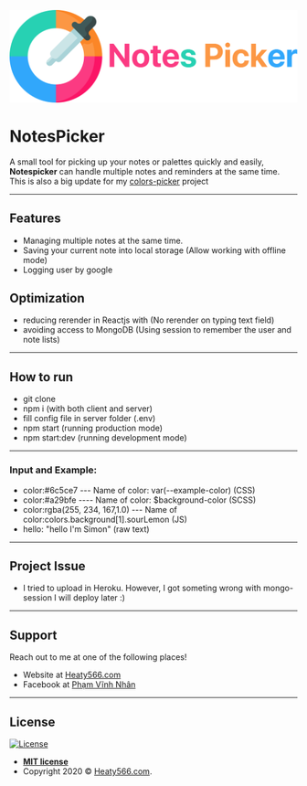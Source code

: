 ![](/logo.svg)

# NotesPicker
A small tool for picking up your notes or palettes quickly and easily, **Notespicker** can handle multiple notes and reminders at the same time.
This is also a big update for my [colors-picker](https://github.com/Heaty566/colors-picker) project

---

## Features
- Managing multiple notes at the same time.
- Saving your current note into local storage (Allow working with offline mode)
- Logging user by google 

## Optimization
- reducing rerender in Reactjs with (No rerender on typing text field)
- avoiding access to MongoDB (Using session to remember the user and note lists)

---

## How to run
- git clone
- npm i (with both client and server)
- fill config file in server folder (.env)
- npm start (running production mode)
- npm start:dev (running development mode)

---

### Input and Example:
- color:#6c5ce7 --- Name of color: var(--example-color) (CSS)
- color:#a29bfe ---- Name of color: \$background-color (SCSS)
- color:rgba(255, 234, 167,1.0) --- Name of color:colors.background[1].sourLemon (JS)
- hello: "hello I'm Simon" (raw text)

---

## Project Issue
- I tried to upload in Heroku. However, I got someting wrong with mongo-session I will deploy later :)

---

## Support

Reach out to me at one of the following places!

- Website at <a href="https://heaty566.com" target="_blank">Heaty566.com</a>
- Facebook at <a href="https://www.facebook.com/Heaty566" target="_blank">Phạm Vĩnh Nhân</a>

---

## License

[![License](http://img.shields.io/:license-mit-blue.svg?style=flat-square)](http://badges.mit-license.org)
- **[MIT license](http://opensource.org/licenses/mit-license.php)**
- Copyright 2020 © <a href="https://heaty566.com" target="_blank">Heaty566.com</a>.
